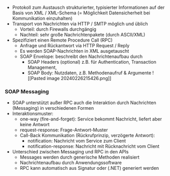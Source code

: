 - Protokoll zum Austausch strukturierter, typisierter Informationen auf der Basis von XML / XML-Schema (= Möglichkeit Datensicherheit bei Kommunikation einzuhalten)
- Transport von Nachrichten via HTTP / SMTP möglich und üblich
	- Vorteil: durch Firewalls durchgängig
	- Nachteil: sehr große Nachrichtenpakete (durch ASCII/XML)
- Spezifiziert einen Remote Procedure Call (RPC)
	- Anfrage und Rückantwort via HTTP Request / Reply
	- Es werden SOAP-Nachrichten in XML ausgetauscht
	- SOAP Envelope: beschreibt den Nachrichtenaufbau durch
		- SOAP Headers (optional) z.B. für Authentication, Transaction Management,
		- SOAP Body: Nutzdaten, z.B. Methodenaufruf & Argumente
![[Pasted image 20240226215426.png]]
### SOAP Messaging
- SOAP unterstützt außer RPC auch die Interaktion durch Nachrichten (Messaging) in verschiedenen Formen
- Interaktionsmuster:
	- one-way (fire-and-forget): Service bekommt Nachricht, liefert aber keine Antwort
	- request-response: Frage-Antwort-Muster
	- Call-Back Kommunikation (Rückrufprinzip, verzögerte Antwort):
		- notification: Nachricht vom Service zum Client
		- notification-response: Nachricht mit Rücknachricht vom Client
- Unterschied zwischen Messaging und RPC in den APIs
	- Messages werden durch generische Methoden realisiert
	- Nachrichtenaufbau durch Anwendungssoftware
	- RPC kann automatisch aus Signatur oder (.NET) generiert werden